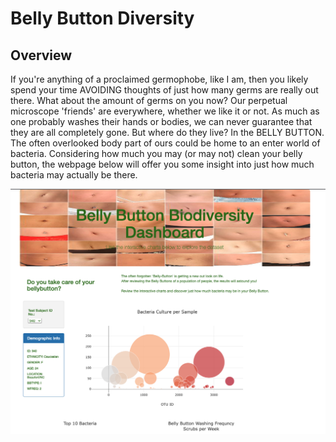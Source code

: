 # Belly Button Diversity


## Overview

If you're anything of a proclaimed germophobe, like I am, then you likely spend your time AVOIDING thoughts of just how many germs are really out there.  What about the amount of germs on you now?  Our perpetual microscope 'friends' are everywhere, whether we like it or not.  As much as one probably washes their hands or bodies, we can never guarantee that they are all completely gone.  But where do they live?  In the BELLY BUTTON.  The often overlooked body part of ours could be home to an enter world of bacteria.  Considering how much you may (or may not) clean your belly button, the webpage below will offer you some insight into just how much bacteria may actually be there.




![bacteria webpage](static/images/bellybutton.png)

